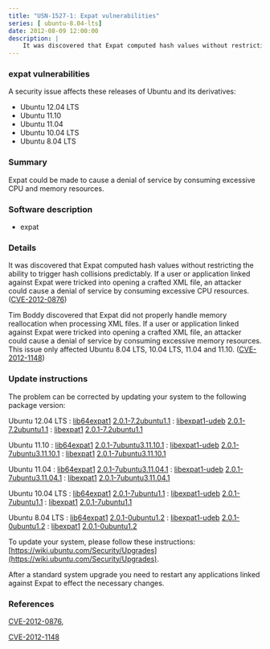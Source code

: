 ```yaml
---
title: "USN-1527-1: Expat vulnerabilities"
series: [ ubuntu-8.04-lts]
date: 2012-08-09 12:00:00
description: |
    It was discovered that Expat computed hash values without restricting the ability to trigger hash collisions predictably. If a user or application linked against Expat were tricked into opening a crafted XML file, an attacker could cause a denial of service by consuming excessive CPU resources. ([CVE-2012-0876](http://people.ubuntu.com/~ubuntu-security/cve/CVE-2012-0876))
--- 
```

 
### expat vulnerabilities

A security issue affects these releases of Ubuntu and its derivatives:

* Ubuntu 12.04 LTS
* Ubuntu 11.10
* Ubuntu 11.04
* Ubuntu 10.04 LTS
* Ubuntu 8.04 LTS

### Summary

Expat could be made to cause a denial of service by consuming excessive CPU and memory resources.

### Software description

* expat 

### Details

It was discovered that Expat computed hash values without restricting the ability to trigger hash collisions predictably. If a user or application linked against Expat were tricked into opening a crafted XML file, an attacker could cause a denial of service by consuming excessive CPU resources. ([CVE-2012-0876](http://people.ubuntu.com/~ubuntu-security/cve/CVE-2012-0876))

Tim Boddy discovered that Expat did not properly handle memory reallocation when processing XML files. If a user or application linked against Expat were tricked into opening a crafted XML file, an attacker could cause a denial of service by consuming excessive memory resources. This issue only affected Ubuntu 8.04 LTS, 10.04 LTS, 11.04 and 11.10. ([CVE-2012-1148](http://people.ubuntu.com/~ubuntu-security/cve/CVE-2012-1148)) 

### Update instructions

The problem can be corrected by updating your system to the following package version:

Ubuntu 12.04 LTS
 : [lib64expat1](https://launchpad.net/ubuntu/+source/expat) <span> [2.0.1-7.2ubuntu1.1](https://launchpad.net/ubuntu/+source/expat/2.0.1-7.2ubuntu1.1) </span> 
 : [libexpat1-udeb](https://launchpad.net/ubuntu/+source/expat) <span> [2.0.1-7.2ubuntu1.1](https://launchpad.net/ubuntu/+source/expat/2.0.1-7.2ubuntu1.1) </span> 
 : [libexpat1](https://launchpad.net/ubuntu/+source/expat) <span> [2.0.1-7.2ubuntu1.1](https://launchpad.net/ubuntu/+source/expat/2.0.1-7.2ubuntu1.1) </span> 

Ubuntu 11.10
 : [lib64expat1](https://launchpad.net/ubuntu/+source/expat) <span> [2.0.1-7ubuntu3.11.10.1](https://launchpad.net/ubuntu/+source/expat/2.0.1-7ubuntu3.11.10.1) </span> 
 : [libexpat1-udeb](https://launchpad.net/ubuntu/+source/expat) <span> [2.0.1-7ubuntu3.11.10.1](https://launchpad.net/ubuntu/+source/expat/2.0.1-7ubuntu3.11.10.1) </span> 
 : [libexpat1](https://launchpad.net/ubuntu/+source/expat) <span> [2.0.1-7ubuntu3.11.10.1](https://launchpad.net/ubuntu/+source/expat/2.0.1-7ubuntu3.11.10.1) </span> 

Ubuntu 11.04
 : [lib64expat1](https://launchpad.net/ubuntu/+source/expat) <span> [2.0.1-7ubuntu3.11.04.1](https://launchpad.net/ubuntu/+source/expat/2.0.1-7ubuntu3.11.04.1) </span> 
 : [libexpat1-udeb](https://launchpad.net/ubuntu/+source/expat) <span> [2.0.1-7ubuntu3.11.04.1](https://launchpad.net/ubuntu/+source/expat/2.0.1-7ubuntu3.11.04.1) </span> 
 : [libexpat1](https://launchpad.net/ubuntu/+source/expat) <span> [2.0.1-7ubuntu3.11.04.1](https://launchpad.net/ubuntu/+source/expat/2.0.1-7ubuntu3.11.04.1) </span> 

Ubuntu 10.04 LTS
 : [lib64expat1](https://launchpad.net/ubuntu/+source/expat) <span> [2.0.1-7ubuntu1.1](https://launchpad.net/ubuntu/+source/expat/2.0.1-7ubuntu1.1) </span> 
 : [libexpat1-udeb](https://launchpad.net/ubuntu/+source/expat) <span> [2.0.1-7ubuntu1.1](https://launchpad.net/ubuntu/+source/expat/2.0.1-7ubuntu1.1) </span> 
 : [libexpat1](https://launchpad.net/ubuntu/+source/expat) <span> [2.0.1-7ubuntu1.1](https://launchpad.net/ubuntu/+source/expat/2.0.1-7ubuntu1.1) </span> 

Ubuntu 8.04 LTS
 : [lib64expat1](https://launchpad.net/ubuntu/+source/expat) <span> [2.0.1-0ubuntu1.2](https://launchpad.net/ubuntu/+source/expat/2.0.1-0ubuntu1.2) </span> 
 : [libexpat1-udeb](https://launchpad.net/ubuntu/+source/expat) <span> [2.0.1-0ubuntu1.2](https://launchpad.net/ubuntu/+source/expat/2.0.1-0ubuntu1.2) </span> 
 : [libexpat1](https://launchpad.net/ubuntu/+source/expat) <span> [2.0.1-0ubuntu1.2](https://launchpad.net/ubuntu/+source/expat/2.0.1-0ubuntu1.2) </span> 

To update your system, please follow these instructions: [https://wiki.ubuntu.com/Security/Upgrades](https://wiki.ubuntu.com/Security/Upgrades).

After a standard system upgrade you need to restart any applications linked against Expat to effect the necessary changes. 

### References

 [CVE-2012-0876](http://people.ubuntu.com/~ubuntu-security/cve/CVE-2012-0876), 

 [CVE-2012-1148](http://people.ubuntu.com/~ubuntu-security/cve/CVE-2012-1148)
 
